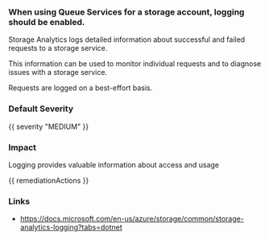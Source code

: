 
### When using Queue Services for a storage account, logging should be enabled.

Storage Analytics logs detailed information about successful and failed requests to a storage service. 

This information can be used to monitor individual requests and to diagnose issues with a storage service. 

Requests are logged on a best-effort basis.

### Default Severity
{{ severity "MEDIUM" }}

### Impact
Logging provides valuable information about access and usage

<!-- DO NOT CHANGE -->
{{ remediationActions }}

### Links
- https://docs.microsoft.com/en-us/azure/storage/common/storage-analytics-logging?tabs=dotnet
        
